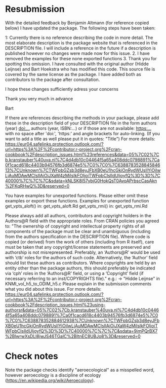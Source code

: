# Resubmission

With the detailed feedback by Benjamin Altmann (for reference copied below) I have updated the package. The following steps have been taken:

1: Currently there is no reference describing the code in more detail. The most elaborate description is the package website that is referenced in the DESCRIPTION file. I will include a reference in the future if a description is published however no changes were made now for this issue.
2. I have removed the examples for these none exported functions
3. Thank you for spotting this omission. I have consulted with the original author (Hidde Leijnse) and Bart Hoekstra who has modified this code. This source file is covered by the same license as the package. I have added both as contributors to the package after consultation.

I hope these changes sufficiently adress your concerns

Thank you very much in advance

Bart


If there are references describing the methods in your package, please add these in the description field of your DESCRIPTION file in the form
authors (year) <doi:...>
authors (year, ISBN:...)
or if those are not available: <https:...>
with no space after 'doi:', 'https:' and angle brackets for auto-linking. (If you want to add a title as well please put it in quotes: "Title")
For more details: <https://eur04.safelinks.protection.outlook.com/?url=https%3A%2F%2Fcontributor.r-project.org%2Fcran-cookbook%2Fdescription_issues.html%23references&data=05%7C02%7Cb.kranstauber%40uva.nl%7C4d4db10c04464f5a65a408ddc0798891%7Ca0f1cacd618c4403b94576fb3d6874e5%7C0%7C0%7C638878352884584613%7CUnknown%7CTWFpbGZsb3d8eyJFbXB0eU1hcGkiOnRydWUsIlYiOiIwLjAuMDAwMCIsIlAiOiJXaW4zMiIsIkFOIjoiTWFpbCIsIldUIjoyfQ%3D%3D%7C40000%7C%7C%7C&sdata=kNLSK8I57ybjG0HokQsT0AvoAPrbscCasAkn%2FKqRHwQ%3D&reserved=0>

You have examples for unexported functions. Please either omit these examples or export these functions.
Examples for unexported function
  get_vpts_aloft() in:
     get_vpts_aloft.Rd
  get_vpts_rmi() in:
     get_vpts_rmi.Rd

Please always add all authors, contributors and copyright holders in the Authors@R field with the appropriate roles.
From CRAN policies you agreed to:
"The ownership of copyright and intellectual property rights of all components of the package must be clear and unambiguous (including from the authors specification in the DESCRIPTION file). Where code is copied (or derived) from the work of others (including from R itself), care must be taken that any copyright/license statements are preserved and authorship is not misrepresented.
Preferably, an ‘Authors@R’ would be used with ‘ctb’ roles for the authors of such code. Alternatively, the ‘Author’ field should list these authors as contributors. Where copyrights are held by an entity other than the package authors, this should preferably be indicated via ‘cph’ roles in the ‘Authors@R’ field, or using a ‘Copyright’ field (if necessary referring to an inst/COPYRIGHTS file)."
e.g.: -> "Hidde Leijnse" in KNMI_vol_h5_to_ODIM_h5.c
Please explain in the submission comments what you did about this issue.
For more details: <https://eur04.safelinks.protection.outlook.com/?url=https%3A%2F%2Fcontributor.r-project.org%2Fcran-cookbook%2Fdescription_issues.html%23using-authorsr&data=05%7C02%7Cb.kranstauber%40uva.nl%7C4d4db10c04464f5a65a408ddc0798891%7Ca0f1cacd618c4403b94576fb3d6874e5%7C0%7C0%7C638878352884612938%7CUnknown%7CTWFpbGZsb3d8eyJFbXB0eU1hcGkiOnRydWUsIlYiOiIwLjAuMDAwMCIsIlAiOiJXaW4zMiIsIkFOIjoiTWFpbCIsIldUIjoyfQ%3D%3D%7C40000%7C%7C%7C&sdata=9imPQrBX7%2BlwrwXsDLI8jwJS46TGalC%2BItnEC8UBJo8%3D&reserved=0>




# Check notes

Note the package checks identify "aeroecological" as a misspelled word, however aeroecology is a discipline of ecology (https://en.wikipedia.org/wiki/Aeroecology).
